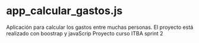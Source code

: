 # app_calcular_gastos.js
Aplicación para calcular los gastos entre muchas personas. El proyecto está realizado con boostrap y javaScrip 
Proyecto curso ITBA sprint 2 
